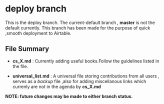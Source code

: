 # deploy branch

This is the deploy branch. The current-default branch , **master** is not the default currently.
This branch has been made for the purpose of quick ,smooth deployment to Airtable.


## File Summary

- **cs_X.md** : Currently adding useful books.Follow the guidelines listed in the file.


- **universal_list.md** : A universal file storing contributions from all users , serves as a *backup* file ,also for adding miscellanous links which currenly are not in the agenda by **cs_X.md**


**NOTE: future changes may be made to either branch status.**
